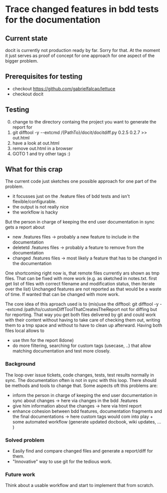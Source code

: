 # Trace changed features in bdd tests for the documentation

## Current state
docit is currently not production ready by far. Sorry for that. At the moment it just serves as proof of concept for one approach for one aspect of the bigger problem.

## Prerequisites for testing

* checkout https://github.com/gabrielfalcao/lettuce
* checkout docit

## Testing

0. change to the directory containg the project you want to generate the report for
1. git difftool -y --extcmd /{PathTo}/docit/docitdiff.py 0.2.5 0.2.7  >> out.html
2. have a look at out.html
3. remove out.html in a browser
4. GOTO 1 and try other tags :)

## What for this crap

The current code just sketches one possible approach for one part of the problem.

* it focusses just on the .feature files of bdd tests and isn't flexible/configurable. 
* the output is not really nice 
* the workflow is hacky

But the person in charge of keeping the end user documentation in sync gets a report about
* new .features files -> probably a new feature to include in the documentation
* deletetd .features files -> probably a feature to remove from  the documentation
* changed .features files -> most likely a feature that has to be changed in the documentation
 
One shortcoming right now is, that remote files currently ars shown as tmp files. That can be fixed with more work (e.g. as sketched in notes.txt. first get list of files with correct filename and  modification status, then iterate over the list)
Unchanged features are not reported as that would be a waste of time. If wanted that can be changed with more work.

The core idea of this aproach used  is to (mis)use the difftool: git difftool -y --extcmd /path/to/customDiffToolThatCreatesTheReport not for diffing but for reporting. That way you get both files delivered by git and could work with their content without having to take care of checking them out, writing them to a tmp space and without to have to clean up afterward.
Having both files local allows to 
* use thm for the report 8done)
* do more filtering, searching for custom tags (usecase, ..) that allow matching documentation and test more closely. 

### Background
The loop over issue tickets, code changes, tests, test results normally in sync. The documentation often is not in sync with this loop. There should be methods and tools to change that.
Some aspects oft this problems are:
* inform the person in charge of keeping the end user documentation in sync about changes -> here via changes in the bdd .features 
* give him information about the changes -> here via html report
* enhance cohesion between bdd features, documentation fragments and the final documentations -> here custom tags would com into play + some automated workflow (generate updated docbook, wiki updates, ... )

### Solved problem
* Easily find and compare changed files and generate a report/diff for them. 
* "Innovative" way to use git for the tedious work.

### Future work
Think about a usable workflow and start to implement that from scratch.




 




